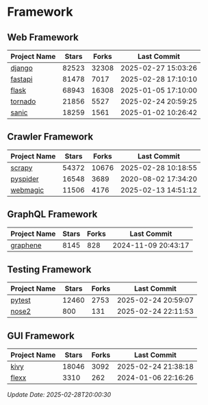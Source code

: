 # Framework

## Web Framework
| Project Name | Stars | Forks | Last Commit |
| ------------ | ----- | ----- | ----------- |
| [django](https://github.com/django/django) | 82523 | 32308 | 2025-02-27 15:03:26 |
| [fastapi](https://github.com/fastapi/fastapi) | 81478 | 7017 | 2025-02-28 17:10:10 |
| [flask](https://github.com/pallets/flask) | 68943 | 16308 | 2025-01-05 17:10:00 |
| [tornado](https://github.com/tornadoweb/tornado) | 21856 | 5527 | 2025-02-24 20:59:25 |
| [sanic](https://github.com/sanic-org/sanic) | 18259 | 1561 | 2025-01-02 10:26:42 |

## Crawler Framework
| Project Name | Stars | Forks | Last Commit |
| ------------ | ----- | ----- | ----------- |
| [scrapy](https://github.com/scrapy/scrapy) | 54372 | 10676 | 2025-02-28 10:18:55 |
| [pyspider](https://github.com/binux/pyspider) | 16548 | 3689 | 2020-08-02 17:34:20 |
| [webmagic](https://github.com/code4craft/webmagic) | 11506 | 4176 | 2025-02-13 14:51:12 |

## GraphQL Framework
| Project Name | Stars | Forks | Last Commit |
| ------------ | ----- | ----- | ----------- |
| [graphene](https://github.com/graphql-python/graphene) | 8145 | 828 | 2024-11-09 20:43:17 |

## Testing Framework
| Project Name | Stars | Forks | Last Commit |
| ------------ | ----- | ----- | ----------- |
| [pytest](https://github.com/pytest-dev/pytest) | 12460 | 2753 | 2025-02-24 20:59:07 |
| [nose2](https://github.com/nose-devs/nose2) | 800 | 131 | 2025-02-24 22:11:53 |

## GUI Framework
| Project Name | Stars | Forks | Last Commit |
| ------------ | ----- | ----- | ----------- |
| [kivy](https://github.com/kivy/kivy) | 18046 | 3092 | 2025-02-24 21:38:18 |
| [flexx](https://github.com/flexxui/flexx) | 3310 | 262 | 2024-01-06 22:16:26 |

*Update Date: 2025-02-28T20:00:30*